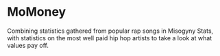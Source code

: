 # MoMoney
Combining statistics gathered from popular rap songs in Misogyny Stats, with statistics on the most well paid hip hop artists to take a look at what values pay off.
